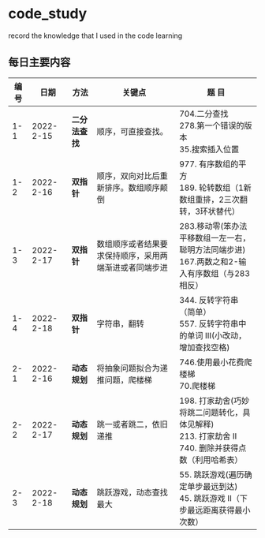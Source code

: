 # code_study
record the knowledge that I used in the code learning


## 每日主要内容
编号|          日期          |          方法          |          关键点          |          题  目          |
-|-|-|-|-
1-1|2022-2-15|**二分法查找**|顺序，可直接查找。|704.二分查找 <br>278.第一个错误的版本 <br>35.搜索插入位置
1-2|2022-2-16|**双指针**|顺序，双向对比后重新排序。数组顺序颠倒|977. 有序数组的平方 <br>189. 轮转数组（1新数组重排，2三次翻转，3环状替代）
1-3|2022-2-17|**双指针**|数组顺序或者结果要求保持顺序，采用两端渐进或者同端步进|283.移动零(笨办法平移数组一左一右，聪明方法同端步进) <br>167.两数之和2-输入有序数组（与283相反）
1-4|2022-2-18|**双指针**|字符串，翻转|344. 反转字符串（简单）<br> 557. 反转字符串中的单词 III(小改动，增加查找空格)
2-1|2022-2-16|**动态规划**|将抽象问题拟合为递推问题，爬楼梯|746.使用最小花费爬楼梯 <br> 70.爬楼梯
2-2|2022-2-17|**动态规划**|跳一或者跳二，依旧递推|198. 打家劫舍(巧妙将跳二问题转化，具体见解释) <br>213. 打家劫舍 II <br>740. 删除并获得点数（利用哈希表）
2-3|2022-2-18|**动态规划**|跳跃游戏，动态查找最大|55. 跳跃游戏(遍历确定单步最远到达) <br>45. 跳跃游戏 II（下步最远距离获得最小次数）
